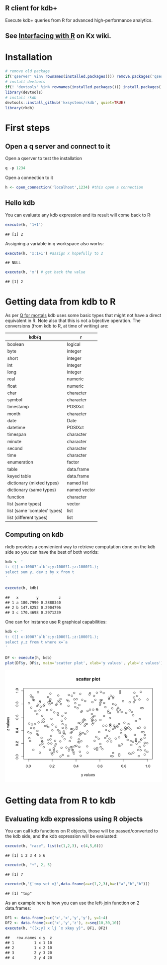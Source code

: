 R client for kdb+
-----------------

Execute kdb+ queries from R for advanced high-performance analytics.

See [Interfacing with R](http://code.kx.com/q/interfaces/with-r/) on Kx wiki.
-----------------------------------------------------------------------------

Installation
============

``` r
# remove old package
if('qserver' %in% rownames(installed.packages())) remove.packages('qserver')
# install devtools
if(! 'devtools' %in% rownames(installed.packages())) install.packages('devtools')
library(devtools)
# install rkdb
devtools::install_github('kxsystems/rkdb', quiet=TRUE)
library(rkdb)
```

First steps
===========

Open a q server and connect to it
---------------------------------

Open a qserver to test the installation

``` r
q -p 1234
```

Open a connection to it

``` r
h <- open_connection('localhost',1234) #this open a connection
```

Hello kdb
---------

You can evaluate any kdb expression and its result will come back to R:

``` r
execute(h, '1+1')
```

    ## [1] 2

Assigning a variable in q workspace also works:

``` r
execute(h, 'x:1+1') #assign x hopefully to 2
```

    ## NULL

``` r
execute(h, 'x') # get back the value
```

    ## [1] 2

Getting data from kdb to R
==========================

As per [Q for mortals](http://code.kx.com/q4m3/2_Basic_Data_Types_Atoms/) kdb uses some basic types that might not have a direct equivalent in R. Note also that this is not a bijective operation. The conversions (from kdb to R, at time of writing) are:

| kdb/q                       | r            |
|-----------------------------|--------------|
| boolean                     | logical      |
| byte                        | integer      |
| short                       | integer      |
| int                         | integer      |
| long                        | integer      |
| real                        | numeric      |
| float                       | numeric      |
| char                        | character    |
| symbol                      | character    |
| timestamp                   | POSIXct      |
| month                       | character    |
| date                        | Date         |
| datetime                    | POSIXct      |
| timespan                    | character    |
| minute                      | character    |
| second                      | character    |
| time                        | character    |
| enumeration                 | factor       |
| table                       | data.frame   |
| keyed table                 | data.frame   |
| dictionary (mixted types)   | named list   |
| dictionary (same types)     | named vector |
| function                    | character    |
| list (same types)           | vector       |
| list (same 'complex' types) | list         |
| list (different types)      | list         |

Computing on kdb
----------------

rkdb provides a convienient way to retrieve computation done on the kdb side so you can have the best of both worlds:

``` r
kdb <- '
t: ([] x:1000?`a`b`c;y:1000?1.;z:1000?1.);
select sum y, dev z by x from t
'

execute(h, kdb)
```

    ##   x        y         z
    ## 1 a 180.7990 0.2888340
    ## 2 b 147.8252 0.2904796
    ## 3 c 170.4698 0.2971239

One can for instance use R graphical capabilities:

``` r
kdb <- '
t: ([] x:1000?`a`b`c;y:1000?1.;z:1000?1.);
select y,z from t where x=`a
'

DF <- execute(h, kdb)
plot(DF$y, DF$z, main='scatter plot', xlab='y values', ylab='z values')
```

![](README_files/figure-markdown_github/kdb%20side%20example%202-1.png)

Getting data from R to kdb
==========================

Evaluating kdb expressions using R objects
------------------------------------------

You can call kdb functions on R objects, those will be passed/converted to the kdb side, and the kdb expression will be evaluated:

``` r
execute(h, "raze", list(c(1,2,3), c(4,5,6)))
```

    ## [1] 1 2 3 4 5 6

``` r
execute(h, "+", 2, 5)
```

    ## [1] 7

``` r
execute(h,'{`tmp set x}',data.frame(a=c(1,2,3),b=c("a","b","b")))
```

    ## [1] "tmp"

As an example here is how you can use the left-join function on 2 data.frames:

``` r
DF1 <- data.frame(x=c('x','x','y','y'), y=1:4)
DF2 <- data.frame(x=c('x','y','z'), z=seq(10,30,10))
execute(h, "{[x;y] x lj `x xkey y}", DF1, DF2)
```

    ##   row.names x y  z
    ## 1         1 x 1 10
    ## 2         1 x 2 10
    ## 3         2 y 3 20
    ## 4         2 y 4 20
